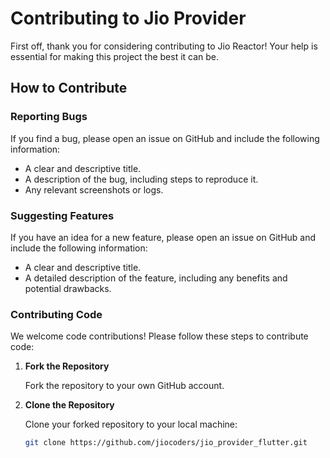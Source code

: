 # Contributing to Jio Provider

First off, thank you for considering contributing to Jio Reactor! Your help is essential for making this project the best it can be.

## How to Contribute

### Reporting Bugs

If you find a bug, please open an issue on GitHub and include the following information:
- A clear and descriptive title.
- A description of the bug, including steps to reproduce it.
- Any relevant screenshots or logs.

### Suggesting Features

If you have an idea for a new feature, please open an issue on GitHub and include the following information:
- A clear and descriptive title.
- A detailed description of the feature, including any benefits and potential drawbacks.

### Contributing Code

We welcome code contributions! Please follow these steps to contribute code:

1. **Fork the Repository**

   Fork the repository to your own GitHub account.

2. **Clone the Repository**

   Clone your forked repository to your local machine:
   ```sh
   git clone https://github.com/jiocoders/jio_provider_flutter.git
